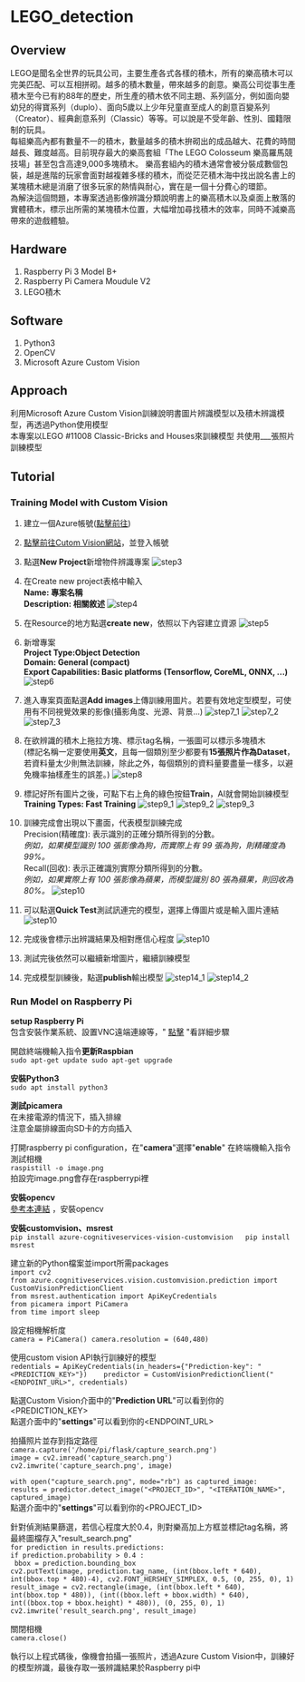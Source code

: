 # LEGO_detection
## Overview
LEGO是聞名全世界的玩具公司，主要生產各式各樣的積木，所有的樂高積木可以完美匹配、可以互相拼砌。越多的積木數量，帶來越多的創意。樂高公司從事生產積木至今已有約88年的歷史，所生產的積木依不同主題、系列區分，例如面向嬰幼兒的得寶系列（duplo）、面向5歲以上少年兒童直至成人的創意百變系列（Creator）、經典創意系列（Classic）等等。可以說是不受年齡、性別、國籍限制的玩具。  
每組樂高內都有數量不一的積木，數量越多的積木拚砌出的成品越大、花費的時間越長、難度越高。目前現存最大的樂高套組「The LEGO Colosseum 樂高羅馬競技場」甚至包含高達9,000多塊積木。
樂高套組內的積木通常會被分裝成數個包裝，越是進階的玩家會面對越複雜多樣的積木，而從茫茫積木海中找出說名書上的某塊積木總是消磨了很多玩家的熱情與耐心，實在是一個十分費心的環節。  
為解決這個問題，本專案透過影像辨識分類說明書上的樂高積木以及桌面上散落的實體積木，標示出所需的某塊積木位置，大幅增加尋找積木的效率，同時不減樂高帶來的遊戲體驗。  
## Hardware
1. Raspberry Pi 3 Model B+
2. Raspberry Pi Camera Moudule V2
3. LEGO積木
## Software
1. Python3
2. OpenCV
3. Microsoft Azure Custom Vision
## Approach
利用Microsoft Azure Custom Vision訓練說明書圖片辨識模型以及積木辨識模型，再透過Python使用模型  
本專案以LEGO #11008 Classic-Bricks and Houses來訓練模型
共使用___張照片訓練模型
## Tutorial
### Training Model with Custom Vision  
1. 建立一個Azure帳號([點擊前往](https://azure.microsoft.com/zh-tw/#))

2. [點擊前往Cutom Vision網站](https://www.customvision.ai/)，並登入帳號

3. 點選**New Project**新增物件辨識專案
![step3](https://github.com/juliawupei/LEGO_detection/blob/main/prtsc/%E8%9E%A2%E5%B9%95%E6%93%B7%E5%8F%96%E7%95%AB%E9%9D%A2%20(104).png)

4. 在Create new project表格中輸入  
  **Name: 專案名稱  
  Description: 相關敘述**
![step4](https://github.com/juliawupei/LEGO_detection/blob/main/prtsc/%E8%9E%A2%E5%B9%95%E6%93%B7%E5%8F%96%E7%95%AB%E9%9D%A2%20(105).png)

5. 在Resource的地方點選**create new**，依照以下內容建立資源
![step5](https://github.com/juliawupei/LEGO_detection/blob/main/prtsc/%E8%9E%A2%E5%B9%95%E6%93%B7%E5%8F%96%E7%95%AB%E9%9D%A2%20(106).png)

6. 新增專案  
  **Project Type:Object Detection  
  Domain: General (compact)  
  Export Capabilities: Basic platforms (Tensorflow, CoreML, ONNX, ...)**  
![step6](https://github.com/juliawupei/LEGO_detection/blob/main/prtsc/%E8%9E%A2%E5%B9%95%E6%93%B7%E5%8F%96%E7%95%AB%E9%9D%A2%20(107).png)

7. 進入專案頁面點選**Add images**上傳訓練用圖片。若要有效地定型模型，可使用有不同視覺效果的影像(攝影角度、光源、背景...) 
![step7_1](https://github.com/juliawupei/LEGO_detection/blob/main/prtsc/%E8%9E%A2%E5%B9%95%E6%93%B7%E5%8F%96%E7%95%AB%E9%9D%A2%20(108).png)
![step7_2](https://github.com/juliawupei/LEGO_detection/blob/main/prtsc/%E8%9E%A2%E5%B9%95%E6%93%B7%E5%8F%96%E7%95%AB%E9%9D%A2%20(109).png)
![step7_3](https://github.com/juliawupei/LEGO_detection/blob/main/prtsc/%E8%9E%A2%E5%B9%95%E6%93%B7%E5%8F%96%E7%95%AB%E9%9D%A2%20(110).png)

8. 在欲辨識的積木上拖拉方塊、標示tag名稱，一張圖可以標示多塊積木  
  (標記名稱一定要使用**英文**，且每一個類別至少都要有**15張照片作為Dataset**，若資料量太少則無法訓練，除此之外，每個類別的資料量要盡量一樣多，以避免機率抽樣產生的誤差。) 
![step8](https://github.com/juliawupei/LEGO_detection/blob/main/prtsc/%E8%9E%A2%E5%B9%95%E6%93%B7%E5%8F%96%E7%95%AB%E9%9D%A2%20(111).png)

9. 標記好所有圖片之後，可點下右上角的綠色按鈕**Train**，AI就會開始訓練模型  
  **Training Types: Fast Training**
![step9_1](https://github.com/juliawupei/LEGO_detection/blob/main/prtsc/%E8%9E%A2%E5%B9%95%E6%93%B7%E5%8F%96%E7%95%AB%E9%9D%A2%20(113).png)
![step9_2](https://github.com/juliawupei/LEGO_detection/blob/main/prtsc/%E8%9E%A2%E5%B9%95%E6%93%B7%E5%8F%96%E7%95%AB%E9%9D%A2%20(114).png)
![step9_3](https://github.com/juliawupei/LEGO_detection/blob/main/prtsc/%E8%9E%A2%E5%B9%95%E6%93%B7%E5%8F%96%E7%95%AB%E9%9D%A2%20(115).png)

10. 訓練完成會出現以下畫面，代表模型訓練完成  
  Precision(精確度): 表示識別的正確分類所得到的分數。  
  *例如，如果模型識別 100 張影像為狗，而實際上有 99 張為狗，則精確度為 99%。*  
  Recall(回收): 表示正確識別實際分類所得到的分數。  
  *例如，如果實際上有 100 張影像為蘋果，而模型識別 80 張為蘋果，則回收為 80%。* 
![step10](https://github.com/juliawupei/LEGO_detection/blob/main/prtsc/%E8%9E%A2%E5%B9%95%E6%93%B7%E5%8F%96%E7%95%AB%E9%9D%A2%20(116).png)

11. 可以點選**Quick Test**測試訊連完的模型，選擇上傳圖片或是輸入圖片連結
![step10](https://github.com/juliawupei/LEGO_detection/blob/main/prtsc/%E8%9E%A2%E5%B9%95%E6%93%B7%E5%8F%96%E7%95%AB%E9%9D%A2%20(117).png)

12. 完成後會標示出辨識結果及相對應信心程度
![step10](https://github.com/juliawupei/LEGO_detection/blob/main/prtsc/%E8%9E%A2%E5%B9%95%E6%93%B7%E5%8F%96%E7%95%AB%E9%9D%A2%20(119).png)

13. 測試完後依然可以繼續新增圖片，繼續訓練模型

14. 完成模型訓練後，點選**publish**輸出模型
![step14_1](https://github.com/juliawupei/LEGO_detection/blob/main/prtsc/%E8%9E%A2%E5%B9%95%E6%93%B7%E5%8F%96%E7%95%AB%E9%9D%A2%20(121).png)
![step14_2](https://github.com/juliawupei/LEGO_detection/blob/main/prtsc/%E8%9E%A2%E5%B9%95%E6%93%B7%E5%8F%96%E7%95%AB%E9%9D%A2%20(122).png)
### Run Model on Raspberry Pi   
**setup Raspberry Pi**  
包含安裝作業系統、設置VNC遠端連線等，"
[點擊](https://github.com/juliawupei/LEGO_detection/blob/main/raspberrypi_setup.pdf)
"看詳細步驟  
  
  
開啟終端機輸入指令**更新Raspbian**  
`
sudo apt-get update
sudo apt-get upgrade
`  
  
  
**安裝Python3**  
`
sudo apt install python3
`    

**測試picamera**  
在未接電源的情況下，插入排線  
注意金屬排線面向SD卡的方向插入  

打開raspberry pi configuration，在"**camera**"選擇"**enable**"
在終端機輸入指令測試相機  
`
raspistill -o image.png
`  
拍設完image.png會存在raspberrypi裡  
  
**安裝opencv**  
[參考本連結](https://qengineering.eu/install-opencv-4.4-on-raspberry-pi-4.html)
，安裝opencv

**安裝customvision、msrest**  
`
pip install azure-cognitiveservices-vision-customvision  
pip install msrest
`  
  
建立新的Python檔案並import所需packages  
`import cv2`    
`from azure.cognitiveservices.vision.customvision.prediction import CustomVisionPredictionClient`  
`from msrest.authentication import ApiKeyCredentials`  
`from picamera import PiCamera`  
`from time import sleep`  
 
設定相機解析度  
`
camera = PiCamera()
camera.resolution = (640,480)
`  
  
  使用custom vision API執行訓練好的模型  
`
redentials = ApiKeyCredentials(in_headers={"Prediction-key": "<PREDICTION_KEY>"})   
predictor = CustomVisionPredictionClient("<ENDPOINT_URL>", credentials)
`  
  
  點選Custom Vision介面中的"**Prediction URL**"可以看到你的<PREDICTION_KEY>  
點選介面中的"**settings**"可以看到你的<ENDPOINT_URL>  
    
  拍攝照片並存到指定路徑  
  `camera.capture('/home/pi/flask/capture_search.png')`  
  `image = cv2.imread('capture_search.png')`  
  `cv2.imwrite('capture_search.png', image)`  

`with open("capture_search.png", mode="rb") as captured_image:`  
`results = predictor.detect_image("<PROJECT_ID>", "<ITERATION_NAME>", captured_image)`  
點選介面中的"**settings**"可以看到你的<PROJECT_ID>  
  
針對偵測結果篩選，若信心程度大於0.4，則對樂高加上方框並標記tag名稱，將最終圖檔存入"result_search.png"  
 `for prediction in results.predictions:`  
 `if prediction.probability > 0.4 :`  
 ` bbox = prediction.bounding_box`  
 `cv2.putText(image, prediction.tag_name, (int(bbox.left * 640), int(bbox.top * 480)-4), cv2.FONT_HERSHEY_SIMPLEX, 0.5, (0, 255, 0), 1)`  
 `result_image = cv2.rectangle(image, (int(bbox.left * 640), int(bbox.top * 480)), (int((bbox.left + bbox.width) * 640), int((bbox.top + bbox.height) * 480)), (0, 255, 0), 1)`   
 `cv2.imwrite('result_search.png', result_image)`  
   
 關閉相機  
 `camera.close()`  
   
 執行以上程式碼後，像機會拍攝一張照片，透過Azure Custom Vision中，訓練好的模型辨識，最後存取一張辨識結果於Raspberry pi中
